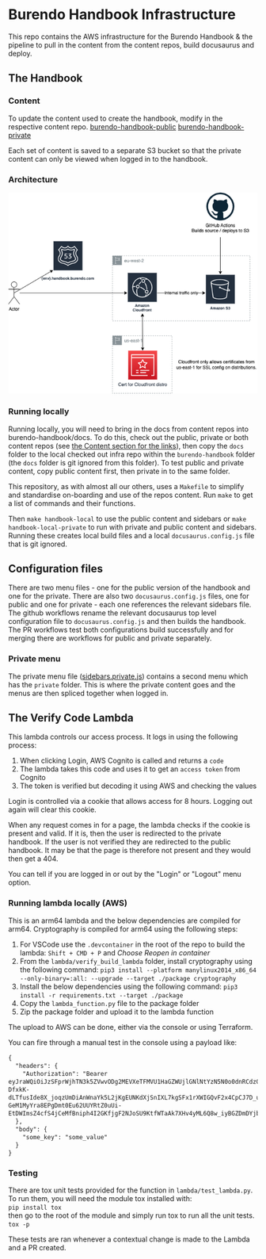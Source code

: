 # Burendo Handbook Infrastructure

This repo contains the AWS infrastructure for the Burendo Handbook & the pipeline to pull in the content from the content repos, build docusaurus and deploy.

## The Handbook

### Content
To update the content used to create the handbook, modify in the respective content repo.
[burendo-handbook-public](https://github.com/BurendoUK/burendo-handbook-public)
[burendo-handbook-private](https://github.com/BurendoUK/burendo-handbook-private)

Each set of content is saved to a separate S3 bucket so that the private content can only be viewed when logged in to the handbook.

### Architecture
![Handbook architecture](handbook-architecture.png)

### Running locally

Running locally, you will need to bring in the docs from content repos into burendo-handbook/docs. To do this, check out the public, private or both content repos (see [the Content section for the links](#content)), then copy the `docs` folder to the local checked out infra repo within the `burendo-handbook` folder (the `docs` folder is git ignored from this folder). To test public and private content, copy public content first, then private in to the same folder.

This repository, as with almost all our others, uses a `Makefile` to simplify and standardise on-boarding and use of the repos content.  Run `make` to get a list of commands and their functions.

Then `make handbook-local` to use the public content and sidebars or `make handbook-local-private` to run with private and public content and sidebars. Running these creates local build files and a local `docusaurus.config.js` file that is git ignored.

## Configuration files

There are two menu files - one for the public version of the handbook and one for the private. There are also two `docusaurus.config.js` files, one for public and one for private - each one references the relevant sidebars file. The github workflows rename the relevant docusaurus top level configuration file to `docusaurus.config.js` and then builds the handbook. The PR workflows test both configurations build successfully and for merging there are workflows for public and private separately.

### Private menu

The private menu file ([sidebars.private.js](burendo-handbook/sidebars.private.js)) contains a second menu which has the `private` folder. This is where the private content goes and the menus are then spliced together when logged in.

## The Verify Code Lambda

This lambda controls our access process. It logs in using the following process:

1. When clicking Login, AWS Cognito is called and returns a `code`
1. The lambda takes this code and uses it to get an `access token` from Cognito
1. The token is verified but decoding it using AWS and checking the values

Login is controlled via a cookie that allows access for 8 hours. Logging out again will clear this cookie.

When any request comes in for a page, the lambda checks if the cookie is present and valid. If it is, then the user is redirected to the private handbook. If the user is not verified they are redirected to the public handbook. It may be that the page is therefore not present and they would then get a 404.

You can tell if you are logged in or out by the "Login" or "Logout" menu option.

### Running lambda locally (AWS)

This is an arm64 lambda and the below dependencies are compiled for arm64. Cryptography is compiled for arm64 using the following steps:
1. For VSCode use the `.devcontainer` in the root of the repo to build the lambda: `Shift + CMD + P` and _Choose Reopen in container_
1. From the `lambda/verify_build_lambda` folder, install cryptography using the following command: `pip3 install --platform manylinux2014_x86_64 --only-binary=:all: --upgrade --target ./package cryptography`
1. Install the below dependencies using the following command: `pip3 install -r requirements.txt --target ./package`
1. Copy the `lambda_function.py` file to the package folder
1. Zip the package folder and upload it to the lambda function

The upload to AWS can be done, either via the console or using Terraform.

You can fire through a manual test in the console using a payload like:

```
{
  "headers": {
    "Authorization": "Bearer eyJraWQiOiJzSFprWjhTN3k5ZVwvODg2MEVXeTFMVU1HaGZWUjlGNlNtYzN5N0o0dnRCdz0iLCJhbGciOiJSUzI1NiJ9.eyJzdWIiOiI0NTFhM2NlMi05Y2U0LTRlMzAtOWY2ZS1iNzJiOGEzNDE5NGUiLCJ0b2tlbl91c2UiOiJhY2Nlc3MiLCJzY29wZSI6ImF3cy5jb2duaXRvLnNpZ25pbi51c2VyLmFkbWluIiwiaXNzIjoiaHR0cHM6XC9cL2NvZ25pdG8taWRwLnVzLWVhc3QtMS5hbWF6b25hd3MuY29tXC91cy1lYXN0LTFfalRoQ3NhUGV6IiwiZXhwIjoxNTA1NjYwMTY2LCJpYXQiOjE1MDU2NTY1NjYsInZlcnNpb24iOjIsImp0aSI6ImI1Yzg5MmIyLTE0NDEtNDQ0OS1hYTRiLTdjYmJmNzg3OTMzNiIsImNsaWVudF9pZCI6IjVoN2VkNGRzdmdzdWdyNWwxZ2RsMzJlcGg3IiwidXNlcm5hbWUiOiJqb2UifQ.V5OqX61MA_hZ-DfxkK-dLTfusIde8X_joqzUmDiAnWnaYk5L2jKgEUNKdXjSnIXL7kgSFx1rXWIGQvF2x4CpCJ7D_u_Ux1aEj-GeM1MyYra8EPgDmt0Eu62UUYRtZ0uUi-EtDWImsZ4cfS4jCeMfBniph4I2GKfjgF2NJoSU9KtfWTaAk7XHv4yML6Q8w_iyBGZDmDYjb7vx6vCXJoc5KnAE87T1MBQByLNhdkhgF8_0YAuSJk9E0Gj6sEbdVoF7dsCO3UkcTjuxZCl3pABorhtbI1HQJk91GiK7Ca4Y_UwV2WqM_eW9qaNKFI6y1MgsRP612uLLhENb8BGc28QCNA"
  },
  "body": {
    "some_key": "some_value"
  }
}
```

### Testing

There are tox unit tests provided for the function in `lambda/test_lambda.py`. To run them, you will need the module tox installed with:  
`pip install tox`  
then go to the root of the module and simply run tox to run all the unit tests.
`tox -p`

These tests are ran whenever a contextual change is made to the Lambda and a PR created.
